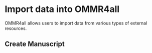# Import data into OMMR4all

OMMR4all allows users to import data from various types of external resources.

## Create Manuscript

